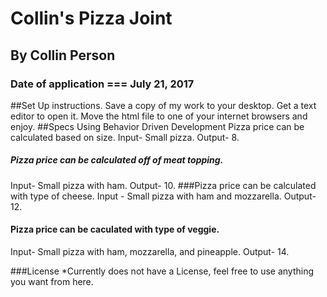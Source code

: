 # Collin's Pizza Joint

## By Collin Person

### Date of application === July 21, 2017

##Set Up instructions.
Save a copy of my work to your desktop. Get a text editor to open it. Move the html file to one of your internet browsers and enjoy.
##Specs Using Behavior Driven Development
 Pizza price can be calculated based on size.
Input- Small pizza.
Output- 8.
##### Pizza price can be calculated off of meat topping.
Input- Small pizza with ham.
Output- 10.
###Pizza price can be calculated with type of cheese.
Input - Small pizza with ham and mozzarella.
Output- 12.
#### Pizza price can be caculated with type of veggie.
Input- Small pizza with ham, mozzarella, and pineapple.
Output- 14.

###License
*Currently does not have a License, feel free to use anything you want from here.
